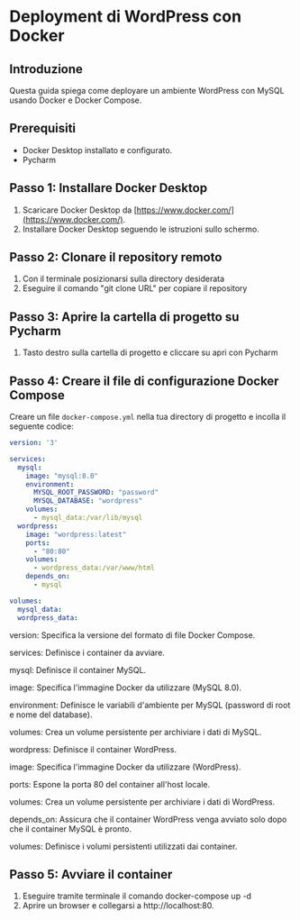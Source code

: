 # Deployment di WordPress con Docker

## Introduzione

Questa guida spiega come deployare un ambiente WordPress con MySQL usando Docker e Docker Compose.

## Prerequisiti

* Docker Desktop installato e configurato.
* Pycharm

## Passo 1: Installare Docker Desktop

1. Scaricare Docker Desktop da [https://www.docker.com/](https://www.docker.com/).
2. Installare Docker Desktop seguendo le istruzioni sullo schermo.

## Passo 2: Clonare il repository remoto
1. Con il terminale posizionarsi sulla directory desiderata
2. Eseguire il comando "git clone URL" per copiare il repository

## Passo 3: Aprire la cartella di progetto su Pycharm
1. Tasto destro sulla cartella di progetto e cliccare su apri con Pycharm

## Passo 4: Creare il file di configurazione Docker Compose

Creare un file `docker-compose.yml` nella tua directory di progetto e incolla il seguente codice:

```yaml
version: '3'

services:
  mysql:
    image: "mysql:8.0"
    environment:
      MYSQL_ROOT_PASSWORD: "password"
      MYSQL_DATABASE: "wordpress"
    volumes:
      - mysql_data:/var/lib/mysql
  wordpress:
    image: "wordpress:latest"
    ports:
      - "80:80"
    volumes:
      - wordpress_data:/var/www/html
    depends_on:
      - mysql

volumes:
  mysql_data:
  wordpress_data:
```

version: Specifica la versione del formato di file Docker Compose.

services: Definisce i container da avviare.

mysql: Definisce il container MySQL.

image: Specifica l'immagine Docker da utilizzare (MySQL 8.0).

environment: Definisce le variabili d'ambiente per MySQL (password di root e nome del database).

volumes: Crea un volume persistente per archiviare i dati di MySQL.

wordpress: Definisce il container WordPress.

image: Specifica l'immagine Docker da utilizzare (WordPress).

ports: Espone la porta 80 del container all'host locale.

volumes: Crea un volume persistente per archiviare i dati di WordPress.

depends_on: Assicura che il container WordPress venga avviato solo dopo che il container MySQL è pronto.

volumes: Definisce i volumi persistenti utilizzati dai container.

## Passo 5: Avviare il container
1. Eseguire tramite terminale il comando docker-compose up -d
2. Aprire un browser e collegarsi a http://localhost:80.


